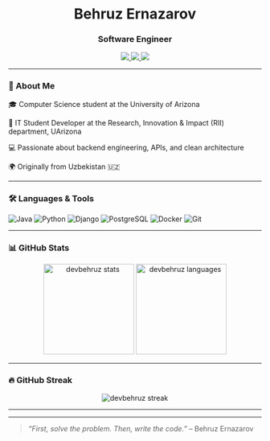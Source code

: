 <h1 align="center"> Behruz Ernazarov </h1>
<h3 align="center">Software Engineer</h3>

<p align="center">
  <a href="mailto:developerbehruz4080@gmail.com">
    <img src="https://img.shields.io/badge/email-%23EA4335.svg?&style=for-the-badge&logo=gmail&logoColor=white" />
  </a>
  <a href="https://linkedin.com/in/behruzernazarov" target="_blank">
    <img src="https://img.shields.io/badge/LinkedIn-%230077B5.svg?&style=for-the-badge&logo=linkedin&logoColor=white" />
  </a>
  <a href="https://github.com/devBehruz">
    <img src="https://img.shields.io/badge/GitHub-%2312100E.svg?&style=for-the-badge&logo=github&logoColor=white" />
  </a>
</p>

---

### 🚀 About Me
🎓 Computer Science student at the University of Arizona 

💼 IT Student Developer at the Research, Innovation & Impact (RII) department, UArizona

💻 Passionate about backend engineering, APIs, and clean architecture

🌍 Originally from Uzbekistan 🇺🇿

---

### 🛠️ Languages & Tools
![Java](https://img.shields.io/badge/Java-ED8B00?style=flat-square&logo=openjdk&logoColor=white)
![Python](https://img.shields.io/badge/Python-3670A0?style=flat-square&logo=python&logoColor=white)
![Django](https://img.shields.io/badge/Django-092E20?style=flat-square&logo=django&logoColor=white)
![PostgreSQL](https://img.shields.io/badge/PostgreSQL-316192?style=flat-square&logo=postgresql&logoColor=white)
![Docker](https://img.shields.io/badge/Docker-2496ED?style=flat-square&logo=docker&logoColor=white)
![Git](https://img.shields.io/badge/Git-F05032?style=flat-square&logo=git&logoColor=white)

---

### 📊 GitHub Stats

<p align="center">
  <img src="https://github-readme-stats.vercel.app/api?username=devbehruz&show_icons=true&theme=github_dark" alt="devbehruz stats" height="180"/>
  <img src="https://github-readme-stats.vercel.app/api/top-langs/?username=devbehruz&layout=compact&theme=github_dark" alt="devbehruz languages" height="180"/>
</p>

---

### 🔥 GitHub Streak

<p align="center">
  <img src="https://github-readme-streak-stats.herokuapp.com?user=devbehruz&theme=dark&hide_border=false" alt="devbehruz streak" />
</p>

---

---

> _“First, solve the problem. Then, write the code.”_ – Behruz Ernazarov


